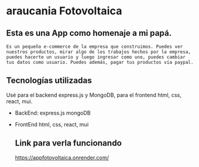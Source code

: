 # araucania Fotovoltaica


## Esta es una App como homenaje a mi papá.
    Es un pequeño e-commerce de la empresa que construimos. Puedes ver nuestros productos, mirar algo de los trabajos hechos por la empresa, puedes hacerte un usuario y luego ingresar como uno, puedes cambiar tus datos como usuario. Puedes además, pagar tus productos vía paypal. 

## Tecnologías utilizadas
  Usé para el backend express.js y MongoDB, para el frontend html, css, react, mui.

- BackEnd: 
  express.js
  mongoDB
  
- FrontEnd
  html,
  css,
  react,
  mui
  
  ## Link para verla funcionando
  
  https://appfotovoltaica.onrender.com/

  

